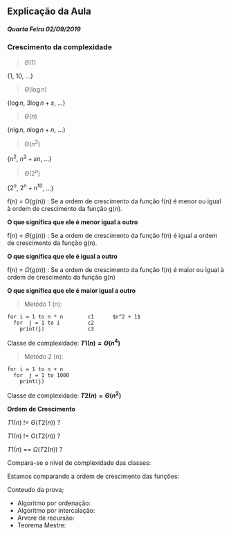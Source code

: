   ## Explicação da Aula
##### Quarta Feira 02/09/2019

### Crescimento da complexidade

> $\Theta(1)$

{1, 10, ...}

> $\Theta(\log n)$

{$\log n$, $3\log n + s$, ...}

> $\Theta(n)$

{$n \lg n$, $n \log n + n$, ...}

> $\Theta(n^2)$

{$n^2$, $n^2 + sn$, ...}

> $\Theta(2^n)$

{$2^n$, $2^n + n^{10}$, ...}

f(n) = O(g(n)) : Se a ordem de crescimento da função f(n) é menor ou igual à ordem de crescimento da função g(n).

**O que significa que ele é menor igual a outro**

f(n) = $\Theta(g(n))$ : Se a ordem de crescimento da função f(n) é igual a ordem de crescimento da função g(n).

**O que significa que ele é igual a outro**

f(n) = $\Omega(g(n))$ : Se a ordem de crescimento da função f(n) é maior ou igual à ordem de crescimento da função g(n)

**O que significa que ele é maior igual a outro**

> Metódo 1 (n):

```algorithmo           custo     #vezes
for i = 1 to n * n        c1      $n^2 + 1$
  for  j = 1 to i         c2
    print(j)              c3
```
<!-- TODO: Estudar a analise de complexidade
material na foto -->

Classe de complexidade:
**$T1(n) = \Theta(n^4)$**

> Metódo 2 (n):

```
for i = 1 to n + n
  for  j = 1 to 1000
    print(j)
```
<!-- TODO: analise do algoritmo esta na foto -->

Classe de complexidade:
**$T2(n) = \Theta(n^2)$**


**Ordem de Crescimento**

$T1(n)$ != $\Theta(T2(n))$ ?

$T1(n)$ != $O(T2(n))$ ?

$T1(n)$ == $\Omega(T2(n))$ ?

Compara-se o nível de complexidade das classes:

Estamos comparando a ordem de crescimento das funções:

Conteudo da prova;
 - Algoritmo por ordenação:
 - Algoritmo por intercalação:
 - Arvore de recursão:
 - Teorema Mestre:
